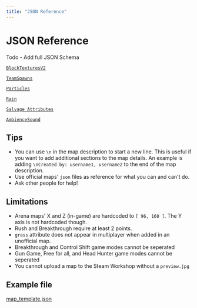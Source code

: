 ```yaml
---
title: "JSON Reference"
---
```


# JSON Reference
Todo - Add full JSON Schema

[`BlockTexturesV2`](./json/blocktexturesv2.md)

[`TeamSpawns`](./json/teamspawns.md)

[`Particles`](./json/particles.md)

[`Rain`](./json/rain.json)

[`Salvage Attributes`](./json/salvageattributes.md)

[`AmbienceSound`](./json/ambiencesound.md)


## Tips
* You can use `\n` in the map description to start a new line. This is useful if you want to add additional sections to the map details. An example is adding `\nCreated by: username1, username2` to the end of the map description.
* Use official maps' `json` files as reference for what you can and can't do.
* Ask other people for help!

## Limitations
* Arena maps' X and Z (in-game) are hardcoded to `[ 96, 160 ]`. The Y axis is not hardcoded though.
* Rush and Breakthrough require at least 2 points.
* `grass` attribute does not appear in multiplayer when added in an unofficial map.
* Breakthrough and Control Shift game modes cannot be seperated
* Gun Game, Free for all, and Head Hunter game modes cannot be seperated
* You cannot upload a map to the Steam Workshop without a `preview.jpg`

## Example file
[map_template.json](/map_template.json)